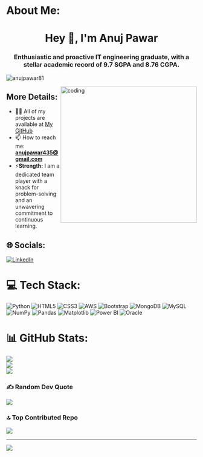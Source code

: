 # About Me:

<h1 align="center">Hey 👋, I'm Anuj Pawar</h1>
<h3 align="center">Enthusiastic and proactive IT engineering graduate, with a stellar academic record of 9.7 SGPA and 8.76 CGPA.</h3>

<p align="left"> <img src="https://komarev.com/ghpvc/?username=anujpawar81&label=Profile%20views&color=0e75b6&style=flat" alt="anujpawar81" /> </p>
<img align="right" alt="coding" width="360" src="https://camo.githubusercontent.com/7de37139d0b4c1ce40865e799b446c0e963a3dd8fb68d239707237c40604fa3d/68747470733a2f2f63646e2e6472696262626c652e636f6d2f75736572732f3733303730332f73637265656e73686f74732f363538313234332f6176656e746f2e676966">

## More Details:
- 👨‍💻 All of my projects are available at [My GitHub](https://github.com/anujpawar81?tab=repositories)
- 📫 How to reach me: **anujpawar435@gmail.com**
- ⚡**Strength:**  I am a dedicated team player with a knack for problem-solving and an unwavering commitment to continuous learning.

## 🌐 Socials:
[![LinkedIn](https://img.shields.io/badge/LinkedIn-%230077B5.svg?logo=linkedin&logoColor=white)](https://linkedin.com/in/anuj-pawar-34a47a1b6) 

# 💻 Tech Stack:
![Python](https://img.shields.io/badge/python-3670A0?style=for-the-badge&logo=python&logoColor=ffdd54) ![HTML5](https://img.shields.io/badge/html5-%23E34F26.svg?style=for-the-badge&logo=html5&logoColor=white) ![CSS3](https://img.shields.io/badge/css3-%231572B6.svg?style=for-the-badge&logo=css3&logoColor=white) ![AWS](https://img.shields.io/badge/AWS-%23FF9900.svg?style=for-the-badge&logo=amazon-aws&logoColor=white) ![Bootstrap](https://img.shields.io/badge/bootstrap-%238511FA.svg?style=for-the-badge&logo=bootstrap&logoColor=white) ![MongoDB](https://img.shields.io/badge/MongoDB-%234ea94b.svg?style=for-the-badge&logo=mongodb&logoColor=white) ![MySQL](https://img.shields.io/badge/mysql-4479A1.svg?style=for-the-badge&logo=mysql&logoColor=white) ![NumPy](https://img.shields.io/badge/numpy-%23013243.svg?style=for-the-badge&logo=numpy&logoColor=white) ![Pandas](https://img.shields.io/badge/pandas-%23150458.svg?style=for-the-badge&logo=pandas&logoColor=white) ![Matplotlib](https://img.shields.io/badge/Matplotlib-%23ffffff.svg?style=for-the-badge&logo=Matplotlib&logoColor=black) ![Power BI](https://img.shields.io/badge/power_bi-F2C811?style=for-the-badge&logo=powerbi&logoColor=black) ![Oracle](https://img.shields.io/badge/Oracle-F80000?style=for-the-badge&logo=oracle&logoColor=white)

# 📊 GitHub Stats:
![](https://github-readme-stats.vercel.app/api?username=anujpawar81&theme=dark&hide_border=false&include_all_commits=true&count_private=true)<br/>
![](https://github-readme-streak-stats.herokuapp.com/?user=anujpawar81&theme=dark&hide_border=false)<br/>
![](https://github-readme-stats.vercel.app/api/top-langs/?username=anujpawar81&theme=dark&hide_border=false&include_all_commits=true&count_private=true&layout=compact)

### ✍️ Random Dev Quote
![](https://quotes-github-readme.vercel.app/api?type=vertical&theme=radical)

### 🔝 Top Contributed Repo
![](https://github-contributor-stats.vercel.app/api?username=anujpawar81&limit=5&theme=dark&combine_all_yearly_contributions=true)

---
[![](https://visitcount.itsvg.in/api?id=anujpawar81&icon=0&color=0)](https://visitcount.itsvg.in)
